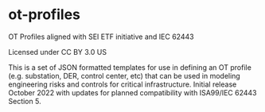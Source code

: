# ot-profiles
OT Profiles aligned with SEI ETF initiative and IEC 62443

Licensed under CC BY 3.0 US

This is a set of JSON formatted templates for use in defining an OT profile (e.g. substation, DER, control center, etc) that can be used in modeling engineering risks and controls for critical infrastructure. Initial release October 2022 with updates for planned compatibility with ISA99/IEC 62443 Section 5.                
